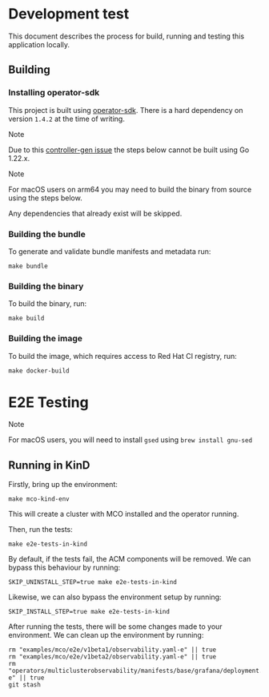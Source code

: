 # Development test

This document describes the process for build, running and testing this application locally.

## Building

### Installing operator-sdk

This project is built using [operator-sdk](https://github.com/operator-framework/operator-sdk).
There is a hard dependency on version `1.4.2` at the time of writing.

> [!NOTE]
> Due to this [controller-gen issue](https://github.com/kubernetes-sigs/controller-tools/issues/880)
> the steps below cannot be built using Go 1.22.x.

> [!NOTE]
> For macOS users on arm64 you may need to build the binary from source using the steps below.

Any dependencies that already exist will be skipped.

### Building the bundle

To generate and validate bundle manifests and metadata run:

```shell
make bundle
```

### Building the binary

To build the binary, run:

```shell
make build
```

### Building the image

To build the image, which requires access to Red Hat CI registry, run:

```shell
make docker-build
```

# E2E Testing

> [!NOTE]
> For macOS users, you will need to install `gsed` using `brew install gnu-sed`

## Running in KinD

Firstly, bring up the environment:

```shell
make mco-kind-env
```

This will create a cluster with MCO installed and the operator running.

Then, run the tests:

```shell
make e2e-tests-in-kind
```

By default, if the tests fail, the ACM components will be removed.
We can bypass this behaviour by running:

```shell
SKIP_UNINSTALL_STEP=true make e2e-tests-in-kind
```

Likewise, we can also bypass the environment setup by running:

```shell
SKIP_INSTALL_STEP=true make e2e-tests-in-kind
```

After running the tests, there will be some changes made to your environment.
We can clean up the environment by running:

```shell
rm "examples/mco/e2e/v1beta1/observability.yaml-e" || true
rm "examples/mco/e2e/v1beta2/observability.yaml-e" || true
rm "operators/multiclusterobservability/manifests/base/grafana/deployment.yaml-e" || true
git stash
```
